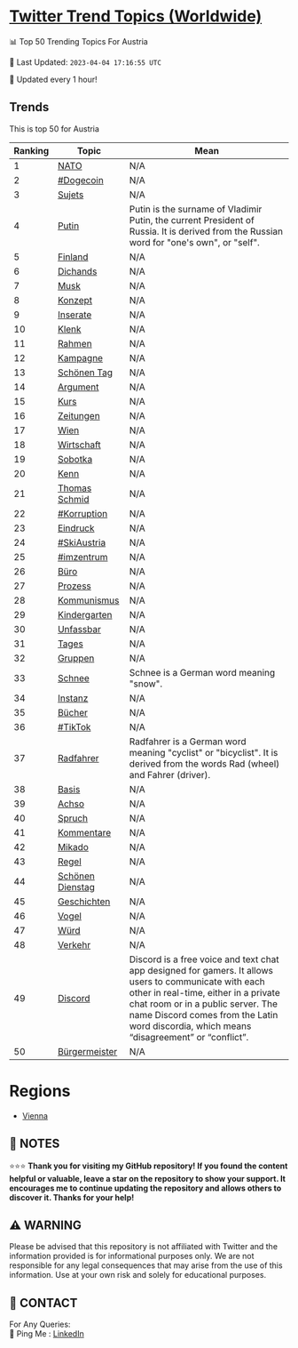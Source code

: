 [Twitter Trend Topics (Worldwide)](https://github.com/ErcinDedeoglu/Twitter-Trend-Topics)
==========


📊 Top 50 Trending Topics For Austria

📆 Last Updated: `2023-04-04 17:16:55 UTC`

🔧 Updated every 1 hour!


## Trends

This is top 50 for Austria

| Ranking | Topic | Mean |
| ------- | ------------ | ------------ |
| 1 | [NATO](http://twitter.com/search?q=NATO) | N/A |
| 2 | [#Dogecoin](http://twitter.com/search?q=%23Dogecoin) | N/A |
| 3 | [Sujets](http://twitter.com/search?q=Sujets) | N/A |
| 4 | [Putin](http://twitter.com/search?q=Putin) | Putin is the surname of Vladimir Putin, the current President of Russia. It is derived from the Russian word for "one's own", or "self". |
| 5 | [Finland](http://twitter.com/search?q=Finland) | N/A |
| 6 | [Dichands](http://twitter.com/search?q=Dichands) | N/A |
| 7 | [Musk](http://twitter.com/search?q=Musk) | N/A |
| 8 | [Konzept](http://twitter.com/search?q=Konzept) | N/A |
| 9 | [Inserate](http://twitter.com/search?q=Inserate) | N/A |
| 10 | [Klenk](http://twitter.com/search?q=Klenk) | N/A |
| 11 | [Rahmen](http://twitter.com/search?q=Rahmen) | N/A |
| 12 | [Kampagne](http://twitter.com/search?q=Kampagne) | N/A |
| 13 | [Schönen Tag](http://twitter.com/search?q=Sch%c3%b6nen+Tag) | N/A |
| 14 | [Argument](http://twitter.com/search?q=Argument) | N/A |
| 15 | [Kurs](http://twitter.com/search?q=Kurs) | N/A |
| 16 | [Zeitungen](http://twitter.com/search?q=Zeitungen) | N/A |
| 17 | [Wien](http://twitter.com/search?q=Wien) | N/A |
| 18 | [Wirtschaft](http://twitter.com/search?q=Wirtschaft) | N/A |
| 19 | [Sobotka](http://twitter.com/search?q=Sobotka) | N/A |
| 20 | [Kenn](http://twitter.com/search?q=Kenn) | N/A |
| 21 | [Thomas Schmid](http://twitter.com/search?q=Thomas+Schmid) | N/A |
| 22 | [#Korruption](http://twitter.com/search?q=%23Korruption) | N/A |
| 23 | [Eindruck](http://twitter.com/search?q=Eindruck) | N/A |
| 24 | [#SkiAustria](http://twitter.com/search?q=%23SkiAustria) | N/A |
| 25 | [#imzentrum](http://twitter.com/search?q=%23imzentrum) | N/A |
| 26 | [Büro](http://twitter.com/search?q=B%c3%bcro) | N/A |
| 27 | [Prozess](http://twitter.com/search?q=Prozess) | N/A |
| 28 | [Kommunismus](http://twitter.com/search?q=Kommunismus) | N/A |
| 29 | [Kindergarten](http://twitter.com/search?q=Kindergarten) | N/A |
| 30 | [Unfassbar](http://twitter.com/search?q=Unfassbar) | N/A |
| 31 | [Tages](http://twitter.com/search?q=Tages) | N/A |
| 32 | [Gruppen](http://twitter.com/search?q=Gruppen) | N/A |
| 33 | [Schnee](http://twitter.com/search?q=Schnee) | Schnee is a German word meaning "snow". |
| 34 | [Instanz](http://twitter.com/search?q=Instanz) | N/A |
| 35 | [Bücher](http://twitter.com/search?q=B%c3%bccher) | N/A |
| 36 | [#TikTok](http://twitter.com/search?q=%23TikTok) | N/A |
| 37 | [Radfahrer](http://twitter.com/search?q=Radfahrer) | Radfahrer is a German word meaning "cyclist" or "bicyclist". It is derived from the words Rad (wheel) and Fahrer (driver). |
| 38 | [Basis](http://twitter.com/search?q=Basis) | N/A |
| 39 | [Achso](http://twitter.com/search?q=Achso) | N/A |
| 40 | [Spruch](http://twitter.com/search?q=Spruch) | N/A |
| 41 | [Kommentare](http://twitter.com/search?q=Kommentare) | N/A |
| 42 | [Mikado](http://twitter.com/search?q=Mikado) | N/A |
| 43 | [Regel](http://twitter.com/search?q=Regel) | N/A |
| 44 | [Schönen Dienstag](http://twitter.com/search?q=Sch%c3%b6nen+Dienstag) | N/A |
| 45 | [Geschichten](http://twitter.com/search?q=Geschichten) | N/A |
| 46 | [Vogel](http://twitter.com/search?q=Vogel) | N/A |
| 47 | [Würd](http://twitter.com/search?q=W%c3%bcrd) | N/A |
| 48 | [Verkehr](http://twitter.com/search?q=Verkehr) | N/A |
| 49 | [Discord](http://twitter.com/search?q=Discord) | Discord is a free voice and text chat app designed for gamers. It allows users to communicate with each other in real-time, either in a private chat room or in a public server. The name Discord comes from the Latin word discordia, which means “disagreement” or “conflict”. |
| 50 | [Bürgermeister](http://twitter.com/search?q=B%c3%bcrgermeister) | N/A |



# Regions

* [Vienna](</Austria/Vienna.md>)



## 📝 NOTES

⭐⭐⭐ **Thank you for visiting my GitHub repository! If you found the content helpful or valuable, leave a star on the repository to show your support. It encourages me to continue updating the repository and allows others to discover it. Thanks for your help!**


## ⚠️ WARNING

Please be advised that this repository is not affiliated with Twitter and the information provided is for informational purposes only. We are not responsible for any legal consequences that may arise from the use of this information. Use at your own risk and solely for educational purposes.


## 📨 CONTACT

 For Any Queries:  
            🏓 Ping Me : [LinkedIn](https://www.linkedin.com/in/ercindedeoglu/)
